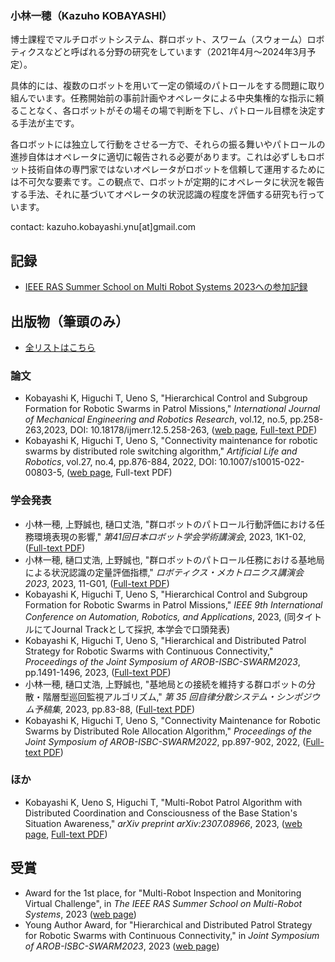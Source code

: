 ### 小林一穂（Kazuho KOBAYASHI）
博士課程でマルチロボットシステム、群ロボット、スワーム（スウォーム）ロボティクスなどと呼ばれる分野の研究をしています（2021年4月～2024年3月予定）。

具体的には、複数のロボットを用いて一定の領域のパトロールをする問題に取り組んでいます。任務開始前の事前計画やオペレータによる中央集権的な指示に頼ることなく、各ロボットがその場その場で判断を下し、パトロール目標を決定する手法が主です。

各ロボットには独立して行動をさせる一方で、それらの振る舞いやパトロールの進捗自体はオペレータに適切に報告される必要があります。これは必ずしもロボット技術自体の専門家ではないオペレータがロボットを信頼して運用するためには不可欠な要素です。この観点で、ロボットが定期的にオペレータに状況を報告する手法、それに基づいてオペレータの状況認識の程度を評価する研究も行っています。

contact: kazuho.kobayashi.ynu[at]gmail.com

## 記録
- [IEEE RAS Summer School on Multi Robot Systems 2023への参加記録](https://kazuho-koba.github.io/MRS-SummerSchool2023/)

## 出版物（筆頭のみ）
- [全リストはこちら](https://scholar.google.co.jp/citations?hl=ja&user=eyE2QcQAAAAJ&view_op=list_works&sortby=pubdate)

### 論文
- Kobayashi K, Higuchi T, Ueno S, "Hierarchical Control and Subgroup Formation for Robotic Swarms in Patrol Missions," *International Journal of Mechanical Engineering and Robotics Research*, vol.12, no.5, pp.258-263,2023, DOI: 10.18178/ijmerr.12.5.258-263, ([web page](http://www.ijmerr.com/show-232-1871-1.html), [Full-text PDF](http://www.ijmerr.com/2023/IJMERR-V12N5-258.pdf))
- Kobayashi K, Higuchi T, Ueno S, "Connectivity maintenance for robotic swarms by distributed role switching algorithm," *Artificial Life and Robotics*, vol.27, no.4, pp.876-884, 2022, DOI: 10.1007/s10015-022-00803-5, ([web page](https://link.springer.com/article/10.1007/s10015-022-00803-5), Full-text PDF)

### 学会発表
- 小林一穂, 上野誠也, 樋口丈浩, "群ロボットのパトロール行動評価における任務環境表現の影響," *第41回日本ロボット学会学術講演会*, 2023, 1K1-02, ([Full-text PDF]())
- 小林一穂, 樋口丈浩, 上野誠也, "群ロボットのパトロール任務における基地局による状況認識の定量評価指標," *ロボティクス・メカトロニクス講演会2023*, 2023, 11-G01, ([Full-text PDF](https://ynu.repo.nii.ac.jp/record/2000024/files/1P1-G01.pdf))
- Kobayashi K, Higuchi T, Ueno S, "Hierarchical Control and Subgroup Formation for Robotic Swarms in Patrol Missions," *IEEE 9th International Conference on Automation, Robotics, and Applications*, 2023, (同タイトルにてJournal Trackとして採択, 本学会で口頭発表)
- Kobayashi K, Higuchi T, Ueno S, "Hierarchical and Distributed Patrol Strategy for Robotic Swarms with Continuous Connectivity," *Proceedings of the Joint Symposium of AROB-ISBC-SWARM2023*, pp.1491-1496, 2023, ([Full-text PDF](https://ynu.repo.nii.ac.jp/record/12283/files/2_OS23-1.pdf))
- 小林一穂, 樋口丈浩, 上野誠也, "基地局との接続を維持する群ロボットの分散・階層型巡回監視アルゴリズム," *第 35 回自律分散システム・シンポジウム予稿集*, 2023, pp.83-88, ([Full-text PDF](https://ynu.repo.nii.ac.jp/record/12282/files/1_1C2-2.pdf))
- Kobayashi K, Higuchi T, Ueno S, "Connectivity Maintenance for Robotic Swarms by Distributed Role Allocation Algorithm," *Proceedings of the Joint Symposium of AROB-ISBC-SWARM2022*, pp.897-902, 2022, ([Full-text PDF](https://ynu.repo.nii.ac.jp/record/11601/files/AROB2022.pdf))

### ほか
- Kobayashi K, Ueno S, Higuchi T, "Multi-Robot Patrol Algorithm with Distributed Coordination and Consciousness of the Base Station's Situation Awareness," *arXiv preprint arXiv:2307.08966*, 2023, ([web page](https://arxiv.org/abs/2307.08966), [Full-text PDF](https://arxiv.org/pdf/2307.08966.pdf))

## 受賞
- Award for the 1st place, for "Multi-Robot Inspection and Monitoring Virtual Challenge", in *The IEEE RAS Summer School on Multi-Robot Systems*, 2023 ([web page](https://www.ynu.ac.jp/hus/engk2/30502/detail.html))
- Young Author Award, for "Hierarchical and Distributed Patrol Strategy for Robotic Swarms with Continuous Connectivity," in *Joint Symposium of AROB-ISBC-SWARM2023*, 2023 ([web page](https://www.ynu.ac.jp/hus/engk2/29824/detail.html))